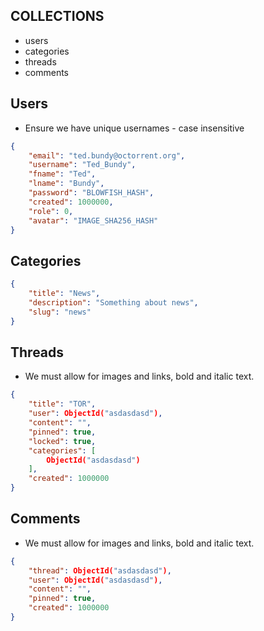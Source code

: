 COLLECTIONS
-----
- users
- categories
- threads
- comments

Users
-----
- Ensure we have unique usernames - case insensitive
```json
{
    "email": "ted.bundy@octorrent.org",
    "username": "Ted_Bundy",
    "fname": "Ted",
    "lname": "Bundy",
    "password": "BLOWFISH_HASH",
    "created": 1000000,
    "role": 0,
    "avatar": "IMAGE_SHA256_HASH"
}
```

Categories
-----
```json
{
    "title": "News",
    "description": "Something about news",
    "slug": "news"
}
```

Threads
-----
- We must allow for images and links, bold and italic text.
```json
{
    "title": "TOR",
    "user": ObjectId("asdasdasd"),
    "content": "",
    "pinned": true,
    "locked": true,
    "categories": [
        ObjectId("asdasdasd")
    ],
    "created": 1000000
}
```

Comments
-----
- We must allow for images and links, bold and italic text.
```json
{
    "thread": ObjectId("asdasdasd"),
    "user": ObjectId("asdasdasd"),
    "content": "",
    "pinned": true,
    "created": 1000000
}
```
